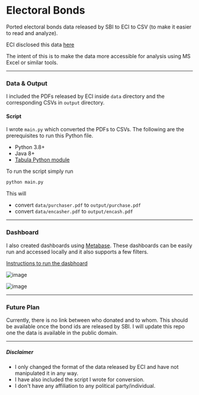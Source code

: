 Electoral Bonds
===============

Ported electoral bonds data released by SBI to ECI to CSV (to make it easier to read and analyze).

ECI disclosed this data [here](https://www.eci.gov.in/disclosure-of-electoral-bonds)

The intent of this is to make the data more accessible for analysis using MS Excel or similar tools.

---

### Data & Output

I included the PDFs released by ECI inside `data` directory and the corresponding CSVs in `output` directory.

#### Script

I wrote `main.py` which converted the PDFs to CSVs.
The following are the prerequisites to run this Python file.
- Python 3.8+
- Java 8+
- [Tabula Python module](https://github.com/tabulapdf/tabula)

To run the script simply run 
```sh
python main.py
```

This will
- convert `data/purchaser.pdf` to `output/purchase.pdf`
- convert `data/encasher.pdf` to `output/encash.pdf`  

---

### Dashboard

I also created dashboards using [Metabase](https://github.com/metabase). These dashboards can be easily run and accessed locally and it also supports a few filters.

[Instructions to run the dasbhoard](https://github.com/pushkar8723/electoral-bonds/tree/main/dashboard)

![image](https://github.com/pushkar8723/electoral-bonds/assets/2996493/e89a109f-4952-4380-8cc9-ce4053257ef7)

![image](https://github.com/pushkar8723/electoral-bonds/assets/2996493/31d341a2-d91c-4875-9448-fcc5ef19c99b)

---

### Future Plan

Currently, there is no link between who donated and to whom. This should be available once the bond ids are released by SBI.
I will update this repo one the data is available in the public domain.

---

##### Disclaimer

- I only changed the format of the data released by ECI and have not manipulated it in any way.
- I have also included the script I wrote for conversion.
- I don't have any affiliation to any political party/individual. 
